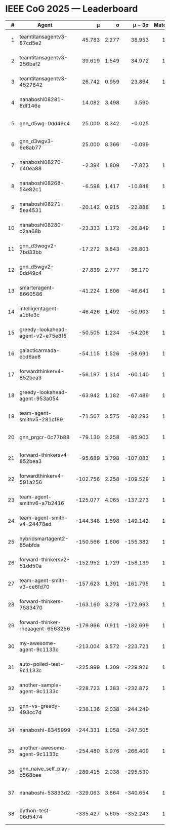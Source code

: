 # IEEE CoG 2025 — Leaderboard

| # | Agent | μ | σ | μ − 3σ | Matches | Updated |
|---:|---|---:|---:|---:|---:|---|
| 1 | teamtitansagentv3-87cd5e2 | 45.783 | 2.277 | 38.953 | 1200 | 2025-08-28 21:01 |
| 2 | teamtitansagentv3-256baf2 | 39.619 | 1.549 | 34.972 | 1100 | 2025-08-28 21:01 |
| 3 | teamtitansagentv3-4527642 | 26.742 | 0.959 | 23.864 | 1220 | 2025-08-28 21:01 |
| 4 | nanaboshi08281-8df146e | 14.082 | 3.498 | 3.590 | 50 | 2025-08-28 21:01 |
| 5 | gnn_d5wg-0dd49c4 | 25.000 | 8.342 | -0.025 | 20 | 2025-08-28 21:01 |
| 6 | gnn_d3wgv3-6e8ab77 | 25.000 | 8.366 | -0.099 | 80 | 2025-08-28 21:01 |
| 7 | nanaboshi08270-b40ea88 | -2.394 | 1.809 | -7.823 | 1280 | 2025-08-28 21:01 |
| 8 | nanaboshi08268-54e82c1 | -6.598 | 1.417 | -10.848 | 1000 | 2025-08-28 21:01 |
| 9 | nanaboshi08271-5ea4531 | -20.142 | 0.915 | -22.888 | 1660 | 2025-08-28 21:01 |
| 10 | nanaboshi08280-c2aa68b | -23.333 | 1.172 | -26.849 | 1220 | 2025-08-28 21:01 |
| 11 | gnn_d3wogv2-7bd33bb | -17.272 | 3.843 | -28.801 | 68 | 2025-08-28 21:01 |
| 12 | gnn_d5wgv2-0dd49c4 | -27.839 | 2.777 | -36.170 | 40 | 2025-08-28 21:01 |
| 13 | smarteragent-8660586 | -41.224 | 1.806 | -46.641 | 1170 | 2025-08-28 21:01 |
| 14 | intelligentagent-a1bfe3c | -46.426 | 1.492 | -50.903 | 1024 | 2025-08-28 21:01 |
| 15 | greedy-lookahead-agent-v2-e75e8f5 | -50.505 | 1.234 | -54.206 | 1350 | 2025-08-28 21:01 |
| 16 | galacticarmada-ecd6ae8 | -54.115 | 1.526 | -58.691 | 1140 | 2025-08-28 21:01 |
| 17 | forwardthinkerv4-852bea3 | -56.197 | 1.314 | -60.140 | 1000 | 2025-08-28 21:01 |
| 18 | greedy-lookahead-agent-953a054 | -63.942 | 1.182 | -67.489 | 1340 | 2025-08-28 21:01 |
| 19 | team-agent-smithv5-281cf89 | -71.567 | 3.575 | -82.293 | 1020 | 2025-08-28 21:01 |
| 20 | gnn_prgcr-0c77b88 | -79.130 | 2.258 | -85.903 | 1110 | 2025-08-28 21:01 |
| 21 | forward-thinkersv4-852bea3 | -95.689 | 3.798 | -107.083 | 1002 | 2025-08-28 21:01 |
| 22 | forwardthinkerv4-591a256 | -102.756 | 2.258 | -109.529 | 1171 | 2025-08-28 21:01 |
| 23 | team-agent-smithv6-a7b2416 | -125.077 | 4.065 | -137.273 | 1260 | 2025-08-28 21:01 |
| 24 | team-agent-smith-v4-24478ed | -144.348 | 1.598 | -149.142 | 1258 | 2025-08-28 21:01 |
| 25 | hybridsmartagent2-85abfda | -150.566 | 1.606 | -155.382 | 1077 | 2025-08-28 21:01 |
| 26 | forward-thinkersv2-51dd50a | -152.952 | 1.729 | -158.139 | 1270 | 2025-08-28 21:01 |
| 27 | team-agent-smith-v3-ce6fd70 | -157.623 | 1.391 | -161.795 | 1338 | 2025-08-28 21:01 |
| 28 | forward-thinkers-7583470 | -163.160 | 3.278 | -172.993 | 1000 | 2025-08-28 21:01 |
| 29 | forward-thinker-rheaagent-6563256 | -179.966 | 0.911 | -182.699 | 1210 | 2025-08-28 21:01 |
| 30 | my-awesome-agent-9c1133c | -213.004 | 3.572 | -223.721 | 1200 | 2025-08-28 21:01 |
| 31 | auto-polled-test-9c1133c | -225.999 | 1.309 | -229.926 | 1240 | 2025-08-28 21:01 |
| 32 | another-sample-agent-9c1133c | -228.723 | 1.383 | -232.872 | 1260 | 2025-08-28 21:01 |
| 33 | gnn-vs-greedy-493cc7d | -238.136 | 2.038 | -244.249 | 900 | 2025-08-28 21:01 |
| 34 | nanaboshi-8345999 | -244.331 | 1.058 | -247.505 | 980 | 2025-08-28 21:01 |
| 35 | another-awesome-agent-9c1133c | -254.480 | 3.976 | -266.409 | 1020 | 2025-08-28 21:01 |
| 36 | gnn_naive_self_play-b568bee | -289.415 | 2.038 | -295.530 | 980 | 2025-08-28 21:01 |
| 37 | nanaboshi-53833d2 | -329.063 | 3.864 | -340.654 | 1100 | 2025-08-28 21:01 |
| 38 | python-test-06d5474 | -335.427 | 5.605 | -352.243 | 1170 | 2025-08-28 21:01 |
